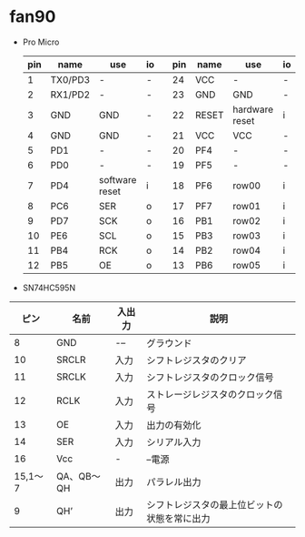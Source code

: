# fan90

* Pro Micro

  | pin | name    | use            | io  |     | pin | name  | use            | io  |
  | --- | ---     | ---            | --- | --- | --- | ---   | ---            | --- |
  | 1   | TX0/PD3 | -              | -   |     | 24  | VCC   | -              | -   |
  | 2   | RX1/PD2 | -              | -   |     | 23  | GND   | GND            | -   |
  | 3   | GND     | GND            | -   |     | 22  | RESET | hardware reset | i   |
  | 4   | GND     | GND            | -   |     | 21  | VCC   | VCC            | -   |
  | 5   | PD1     | -              | -   |     | 20  | PF4   | -              | -   |
  | 6   | PD0     | -              | -   |     | 19  | PF5   | -              | -   |
  | 7   | PD4     | software reset | i   |     | 18  | PF6   | row00          | i   |
  | 8   | PC6     | SER            | o   |     | 17  | PF7   | row01          | i   |
  | 9   | PD7     | SCK            | o   |     | 16  | PB1   | row02          | i   |
  | 10  | PE6     | SCL            | o   |     | 15  | PB3   | row03          | i   |
  | 11  | PB4     | RCK            | o   |     | 14  | PB2   | row04          | i   |
  | 12  | PB5     | OE             | o   |     | 13  | PB6   | row05          | i   |

* SN74HC595N

| ピン    | 名前       | 入出力 | 説明                                         |
| ---     | ---        | ---    | ---                                          |
| 8       | GND        | -–     | グラウンド                                   |
| 10      | SRCLR      | 入力   | シフトレジスタのクリア                       |
| 11      | SRCLK      | 入力   | シフトレジスタのクロック信号                 |
| 12      | RCLK       | 入力   | ストレージレジスタのクロック信号             |
| 13      | OE         | 入力   | 出力の有効化                                 |
| 14      | SER        | 入力   | シリアル入力                                 |
| 16      | Vcc        | -      | –電源                                        |
| 15,1〜7 | QA、QB〜QH | 出力   | パラレル出力                                 |
| 9       | QH’        | 出力   | シフトレジスタの最上位ビットの状態を常に出力 |

